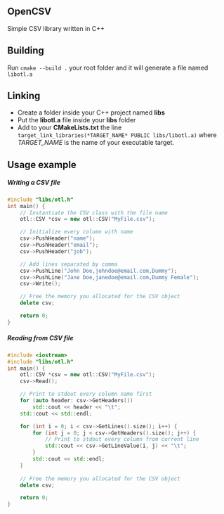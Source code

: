 ## OpenCSV
Simple CSV library written in C++
## Building
Run `cmake --build .` your root folder and it will generate a file named `libotl.a`

## Linking
- Create a folder inside your C++ project named **libs**
- Put the **libotl.a** file inside your **libs** folder
- Add to your **CMakeLists.txt** the line `target_link_libraries(*TARGET_NAME* PUBLIC libs/libotl.a)` where *TARGET_NAME* is the name of your executable target.

## Usage example

##### Writing a CSV file
```cpp
#include "libs/otl.h"
int main() {
	// Instantiate the CSV class with the file name
	otl::CSV *csv = new otl::CSV("MyFile.csv");

	// Initialize every column with name
	csv->PushHeader("name");
	csv->PushHeader("email");
	csv->PushHeader("job");

	// Add lines separated by comma
	csv->PushLine("John Doe,johndoe@email.com,Dummy");
	csv->PushLine("Jane Doe,janedoe@email.com,Dummy Female");
	csv->Write();

	// Free the memory you allocated for the CSV object
	delete csv;

	return 0;
}
```

##### Reading from CSV file

```cpp
#include <iostream>
#include "libs/otl.h"
int main() {
	otl::CSV *csv = new otl::CSV("MyFile.csv");
	csv->Read();

	// Print to stdout every column name first
	for (auto header: csv->GetHeaders())
		std::cout << header << "\t";
	std::cout << std::endl;

	for (int i = 0; i < csv->GetLines().size(); i++) {
		for (int j = 0; j < csv->GetHeaders().size(); j++) {
			// Print to stdout every column from current line
			std::cout << csv->GetLineValue(i, j) << "\t";
		}
		std::cout << std::endl;
	}
	
	// Free the memory you allocated for the CSV object
	delete csv;

	return 0;
}
```
